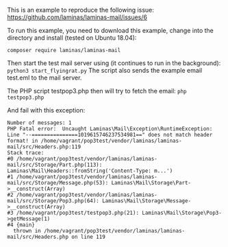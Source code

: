 This is an example to reproduce the following issue:
https://github.com/laminas/laminas-mail/issues/6

To run this example, you need to download this example, 
change into the directory and install (tested on Ubuntu 18.04):

`composer require laminas/laminas-mail`

Then start the test mail server using (it continues to run in the background):
`python3 start_flyingrat.py`
The script also sends the example email test.eml to the mail server.

The PHP script testpop3.php then will try to fetch the email:
`php testpop3.php`

And fail with this exception:
```
Number of messages: 1
PHP Fatal error:  Uncaught Laminas\Mail\Exception\RuntimeException: Line "--===============1019615746237534981==" does not match header format! in /home/vagrant/pop3test/vendor/laminas/laminas-mail/src/Headers.php:119
Stack trace:
#0 /home/vagrant/pop3test/vendor/laminas/laminas-mail/src/Storage/Part.php(113): Laminas\Mail\Headers::fromString('Content-Type: m...')
#1 /home/vagrant/pop3test/vendor/laminas/laminas-mail/src/Storage/Message.php(53): Laminas\Mail\Storage\Part->__construct(Array)
#2 /home/vagrant/pop3test/vendor/laminas/laminas-mail/src/Storage/Pop3.php(64): Laminas\Mail\Storage\Message->__construct(Array)
#3 /home/vagrant/pop3test/testpop3.php(21): Laminas\Mail\Storage\Pop3->getMessage(1)
#4 {main}
  thrown in /home/vagrant/pop3test/vendor/laminas/laminas-mail/src/Headers.php on line 119
```
